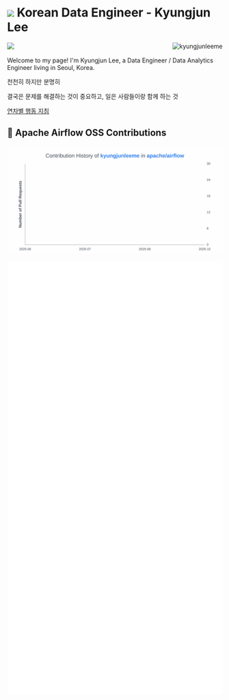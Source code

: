 <h1><img src="https://user-images.githubusercontent.com/45473846/184478805-536e18d6-c2a7-4030-b72d-2973a9d7cbe2.gif" width="30"/> Korean Data Engineer - Kyungjun Lee</h1>

<a href="https://www.linkedin.com/in/kyungjunleeme/"><img src="https://img.shields.io/badge/LinkedIn-0077B5?style=for-the-badge&logo=linkedin&logoColor=white"></a>
<img align="right" src="https://komarev.com/ghpvc/?username=kyungjunleeme" alt="kyungjunleeme" />



Welcome to my page! I'm Kyungjun Lee, a Data Engineer / Data Analytics Engineer living in Seoul, Korea.
</br>


천천히 하지만 분명히

결국은 문제를 해결하는 것이 중요하고, 일은 사람들이랑 함께 하는 것

[연차별 행동 지침](https://docs.google.com/presentation/d/1__mcn-iMEbQlecCKzAUVE1J1pTNX7qsNP0SkMNfj_6A/edit#slide=id.g307838d1ef2_1_11)



## 🧩 Apache Airflow OSS Contributions

![Airflow Contribution Graph](https://github.com/kyungjunleeme/kyungjunleeme/blob/main/images/kyungjunleeme-apache-airflow-contribution-graph.svg)




<!--

![image](https://github.com/user-attachments/assets/a2affc69-df33-4852-802d-5ef274abd740)
- https://alirezasadeghi1.medium.com/open-source-data-engineering-landscape-2025-9c76011ff6c1

![image](https://github.com/user-attachments/assets/a3e97f30-397a-4b8b-bd93-3e0f9be2297c)



2024 Data Engineer Loadmap

- https://blog.dataengineer.io/p/the-2024-breaking-into-data-engineering
- https://www.mltut.com/best-data-engineering-courses-online/?fbclid=IwZXh0bgNhZW0CMTAAAR3OSUNagGhvM7SpfqwoilAQNcVpoLD9o5eVsM6OIEx5Du70z_jl8bYTDu0_aem_xgmF74QDzvFXLJMHR9cL1w

잘 만든 데이터 엔지니어링 블로그
- https://www.ssp.sh/brain/one-big-table/

토스의 데이터 조직
- https://recruit-data-division.oopy.io/

AI 커리어 시작하려는 개발자를 위한 조언

- https://yozm.wishket.com/magazine/detail/2845/?utm_source=oneoneone


Data Engineering projects 

1️⃣ https://github.com/RSKriegs/finnhub-streaming-data-pipeline

2️⃣ https://github.com/ankurchavda/streamify

3️⃣ https://github.com/ABZ-Aaron/Reddit-API-Pipeline

4️⃣ https://github.com/ris-tlp/audiophile-e2e-pipeline

5️⃣ https://github.com/andrem8/surf_dash
-->
<div align="center">
  <img src="github-metrics.svg" alt="Metrics" />
</div>

